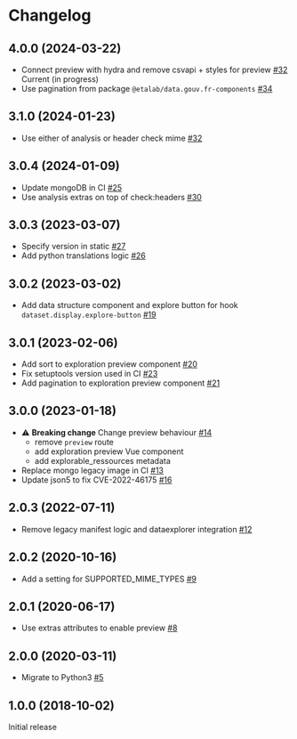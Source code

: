 # Changelog

## 4.0.0 (2024-03-22)

- Connect preview with hydra and remove csvapi + styles for preview [#32](https://github.com/opendatateam/udata-tabular-preview/pull/33)
 Current (in progress)
- Use pagination from package `@etalab/data.gouv.fr-components` [#34](https://github.com/opendatateam/udata-tabular-preview/pull/34)

## 3.1.0 (2024-01-23)

- Use either of analysis or header check mime [#32](https://github.com/opendatateam/udata-tabular-preview/pull/32)

## 3.0.4 (2024-01-09)

- Update mongoDB in CI [#25](https://github.com/opendatateam/udata-tabular-preview/pull/25)
- Use analysis extras on top of check:headers [#30](https://github.com/opendatateam/udata-tabular-preview/pull/30)

## 3.0.3 (2023-03-07)

- Specify version in static [#27](https://github.com/opendatateam/udata-tabular-preview/pull/27)
- Add python translations logic [#26](https://github.com/opendatateam/udata-tabular-preview/pull/26)

## 3.0.2 (2023-03-02)

- Add data structure component and explore button for hook `dataset.display.explore-button` [#19](https://github.com/opendatateam/udata-tabular-preview/pull/19)

## 3.0.1 (2023-02-06)

- Add sort to exploration preview component [#20](https://github.com/opendatateam/udata-tabular-preview/pull/20)
- Fix setuptools version used in CI [#23](https://github.com/opendatateam/udata-tabular-preview/pull/23)
- Add pagination to exploration preview component [#21](https://github.com/opendatateam/udata-tabular-preview/pull/21)

## 3.0.0 (2023-01-18)

- :warning: **Breaking change** Change preview behaviour [#14](https://github.com/opendatateam/udata-tabular-preview/pull/14)
    - remove `preview` route
    - add exploration preview Vue component
    - add explorable_ressources metadata
- Replace mongo legacy image in CI [#13](https://github.com/opendatateam/udata-tabular-preview/pull/13)
- Update json5 to fix CVE-2022-46175 [#16](https://github.com/opendatateam/udata-tabular-preview/pull/16)

## 2.0.3 (2022-07-11)

- Remove legacy manifest logic and dataexplorer integration [#12](https://github.com/opendatateam/udata-tabular-preview/pull/12)

## 2.0.2 (2020-10-16)

- Add a setting for SUPPORTED_MIME_TYPES [#9](https://github.com/opendatateam/udata-tabular-preview/pull/9)

## 2.0.1 (2020-06-17)

- Use extras attributes to enable preview [#8](https://github.com/opendatateam/udata-tabular-preview/pull/8)

## 2.0.0 (2020-03-11)

- Migrate to Python3 [#5](https://github.com/opendatateam/udata-tabular-preview/pull/5)

## 1.0.0 (2018-10-02)

Initial release
